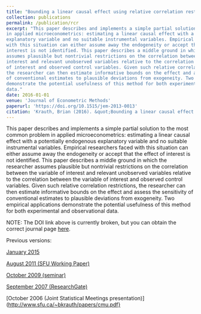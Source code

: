 ```yaml
---
title: "Bounding a linear causal effect using relative correlation restrictions"
collection: publications
permalink: /publication/rcr
excerpt: "This paper describes and implements a simple partial solution to the most common problem
in applied microeconometrics: estimating a linear causal effect with a potentially endogenous
explanatory variable and no suitable instrumental variables. Empirical researchers faced
with this situation can either assume away the endogeneity or accept that the effect of
interest is not identified. This paper describes a middle ground in which the researcher
assumes plausible but nontrivial restrictions on the correlation between the variable of
interest and relevant unobserved variables relative to the correlation between the variable
of interest and observed control variables. Given such relative correlation restrictions,
the researcher can then estimate informative bounds on the effect and assess the sensitivity
of conventional estimates to plausible deviations from exogeneity. Two empirical applications
demonstrate the potential usefulness of this method for both experimental and observational
data."
date: 2016-01-01
venue: 'Journal of Econometric Methods'
paperurl: 'https://doi.org/10.1515/jem-2013-0013'
citation: 'Krauth, Brian (2016). &quot;Bounding a linear causal effect using relative correlation restrictions.&quot; <i>Journal of Econometric Methods</i>. 5(1).'
---
```

This paper describes and implements a simple partial solution to the most common problem
in applied microeconometrics: estimating a linear causal effect with a potentially endogenous
explanatory variable and no suitable instrumental variables. Empirical researchers faced
with this situation can either assume away the endogeneity or accept that the effect of
interest is not identified. This paper describes a middle ground in which the researcher
assumes plausible but nontrivial restrictions on the correlation between the variable of
interest and relevant unobserved variables relative to the correlation between the variable
of interest and observed control variables. Given such relative correlation restrictions,
the researcher can then estimate informative bounds on the effect and assess the sensitivity
of conventional estimates to plausible deviations from exogeneity. Two empirical applications
demonstrate the potential usefulness of this method for both experimental and observational
data.

NOTE: The DOI link above is currently broken, but you can obtain the correct journal page
[here](https://www.degruyter.com/view/journals/jem/5/1/article-p117.xml).

Previous versions:

[January 2015](http://www.sfu.ca/~bkrauth/papers/rcr.pdf)

[August 2011 (SFU Working Paper)](http://summit.sfu.ca/item/10925)

[October 2009 (seminar)](https://www.uvic.ca/socialsciences/economics/assets/docs/pastdept-3/krauth.pdf)

[September 2007 (ResearchGate)](https://www.researchgate.net/profile/Brian_Krauth/publication/228654123_Bounding_a_Linear_Causal_Effect_Using_Relative_Correlation_Restrictions/links/00b49535accb54fa6e000000/Bounding-a-Linear-Causal-Effect-Using-Relative-Correlation-Restrictions.pdf)

[October 2006 (Joint Statistical Meetings presentation)](http://www.sfu.ca/~bkrauth/papers/cmu.pdf}



